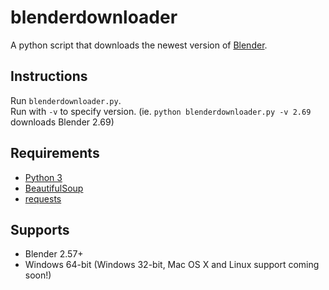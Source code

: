 # blenderdownloader

A python script that downloads the newest version of [Blender](http://www.blender.org/).

## Instructions
Run `blenderdownloader.py`.   
Run with `-v` to specify version. (ie. `python blenderdownloader.py -v 2.69` downloads Blender 2.69)

## Requirements
* [Python 3](https://www.python.org/)
* [BeautifulSoup](http://www.crummy.com/software/BeautifulSoup/)
* [requests](http://docs.python-requests.org/)

## Supports
*   Blender 2.57+
*   Windows 64-bit (Windows 32-bit, Mac OS X and Linux support coming soon!)
